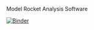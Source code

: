 Model Rocket Analysis Software
 
[![Binder](https://mybinder.org/badge_logo.svg)](https://mybinder.org/v2/gh/kimdy1047/compact/HEAD?labpath=voila%2Frender%2Fcoding_party-compact.ipynb)
